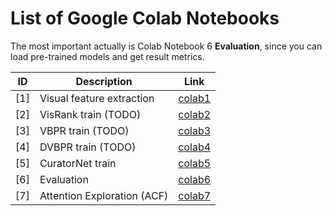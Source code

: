 # List of Google Colab Notebooks

The most important actually is Colab Notebook 6 **Evaluation**, since you can load pre-trained models and get result metrics.

|   ID  | Description                 | Link        |
|-------|-----------------------------|-------------|
|  [1]  | Visual feature extraction   | [colab1](https://colab.research.google.com/drive/1JCTPS88AzKA0KNVCoEvYCBaaYebgdoYn) |
|  [2]  | VisRank train (TODO)                    | [colab2](#) |
|  [3]  | VBPR  train (TODO)                  | [colab3](#) |
|  [4]  | DVBPR  train (TODO)                      | [colab4](#) |
|  [5]  | CuratorNet  train       | [colab5](https://colab.research.google.com/drive/1vGYUbQK8fxOxt_TAoOgok17n2g9VAr2s?usp=sharing) |
|  [6]  | Evaluation                  | [colab6](https://colab.research.google.com/drive/1TCmXpcRHOlzleOrMsX_C3-7Xon4K-oRJ?usp=sharing) |
|  [7]  | Attention Exploration (ACF) | [colab7](https://colab.research.google.com/drive/1SlekemU9mOYLpn7yb6EgMAi8UrZJFRy8#scrollTo=WQJj8UppoFQV) |
